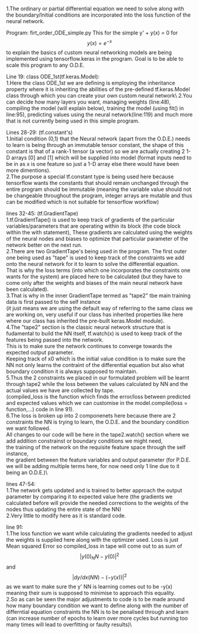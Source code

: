 1.The ordinary or partial differential equation we need to solve along with the boundary/Initial conditions are incorporated into the loss function of the neural network.

Program: firt_order_ODE_simple.py
This for the simple y' + y(x) = 0 for $$y(x) = e^{-x}$$ to explain the basics of custom neural networking models are being implemented using tensorflow.keras in the program.
Goal is to be able to scale this program to any O.D.E.

Line 19: class ODE_1st(tf.keras.Model):\
1.Here the class ODE_1st we are defining is employing the inheritance property where it is inheriting the abilities of the pre-defined tf.keras.Model class through which you can create your own custom neural network\  2.You can decide how many layers you want, managing weights (line:48), compiling the model (will explain below), training the model (using fit() in line:95), predicting values using the neural network(line:119) and much more that is not currently being used in this simple program.

Lines 28-29: (tf.constant's)\
1.Initial condition (0,1) that the Neural network (apart from the O.D.E.) needs to learn is being through an immutable tensor constant, the shape of this constant is that of a rank-1 tensor (a vector) so we are actually creating 2 1-D arrays [0] and [1] which will be supplied into model (format inputs need to be in as x is one feature so just a 1-D array else there would have been more dimentions).\
2.The purpose a special tf.constant type is being used here because tensorflow wants the constants that should remain unchanged through the entire program should be immutable (meaning the variable value should not be changeable throughout the program, integer arrays are mutable and thus can be modified which is not suitable for tensorflow workflow)

lines 32-45: (tf.GradientTape)\
1.tf.GradientTape() is used to keep track of gradients of the particular variables/parameters that are operating within its block (the code block within the with statement), These gradients are calculated using the weights of the neural nodes and biases to optimize that particular parameter of the network better on the next run.\
2.There are two GradientTape's being used in the program. The first outer one being used as "tape" is used to keep track of the constraints we add onto the neural network for it to learn to solve the differential equation.\
That is why the loss terms (into which one incorporates the constraints one wants for the system) are placed here to be calculated (but they have to come only after the weights and biases of the main neural network have been calculated).\
3.That is why in the inner GradientTape termed as "tape2" tbe main training data is first passed to the self instance\
(it just means we are using the default way of referring to the same class we are working on, very useful if our class has inherited properties like here where our class has inherited the pre-built keras.Model module).\
4.The "tape2" section is the classic neural network structure that is fudamental to build the NN itself, tf.watch(x) is used to keep track of the features being passed into the network.\
This is to make sure the network continues to converge towards the expected output parameter.\
Keeping track of x0 which is the initial value condition is to make sure the NN not only learns the contraint of the differential equation but also what boundary condition it is always supposed to maintain.\
5.Thus the 2 constraints we placed in our formulated problem will be learnt through tape2 while the loss between the values calculated by NN and the actual values we have are collected by tape.\
(compiled_loss is the function which finds the error/loss between predicted and expected values which we can customise in the model.compile(loss = function,...) code in line 91).\
6.The loss is broken up into 2 componenets here because there are 2 constraints the NN is trying to learn, the O.D.E. and the boundary condition we want followed.\
All changes to our code will be here in the tape2.watch() section where we add addition constrainst or boundary conditions we might need,\
the training of the network on the requisite feature space through the self instance,\
the gradient between the feature variables and output parameter (for P.D.E. we will be adding multiple terms here, for now need only 1 line due to it being an O.D.E.)\

lines 47-54:\
1.The network gets updated and is trained to better approach the output parameter by comparing it to expected value here (the gradients we calculated before will provide the needed corrections to the weights of the nodes thus updating the entire state of the NN)\
2.Very little to modify here as it is standard code.

line 91:\
1.The loss function we want while calculating the gradients needed to adjust the weights is supplied here along with the optimizer used. Loss is just Mean squared Error so compiled_loss in tape will come out to as sum of $$|y(0)_NN-y(0)|^2$$ and $$|dy/dx(NN)-(-y(x))|^2$$ as we want to make sure the y' NN is learning comes out to be -y(x) meaning their sum is supposed to minimise to approach this equality.\
2.So as can be seen the major adjustments to code is to be made around how many boundary condition we want to define along with the number of differntial equation constraints the NN is to be penalised through and learn (can increase number of epochs to learn over more cycles but running too many times will lead to overfitting or faulty results)\
